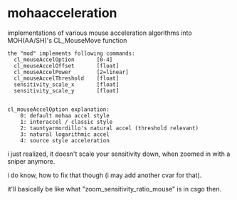# mohaacceleration
implementations of various mouse acceleration algorithms into MOH(AA/SH)'s CL_MouseMove function
```
the "mod" implements following commands:
  cl_mouseAccelOption       [0-4]
  cl_mouseAccelOffset       [float]
  cl_mouseAccelPower        [2=linear]
  cl_mouseAccelThreshold    [float]
  sensitivity_scale_x       [float]
  sensitivity_scale_y       [float]
  
  
cl_mouseAccelOption explanation:
    0: default mohaa accel style
    1: interaccel / classic style
    2: tauntyarmordillo's natural accel (threshold relevant)
    3: natural logarithmic accel
    4: source style acceleration
```


i just realized, it doesn't scale your sensitivity down, when zoomed in with a sniper anymore.

i do know, how to fix that though (i may add another cvar for that).

it'll basically be like what "zoom_sensitivity_ratio_mouse" is in csgo then.
